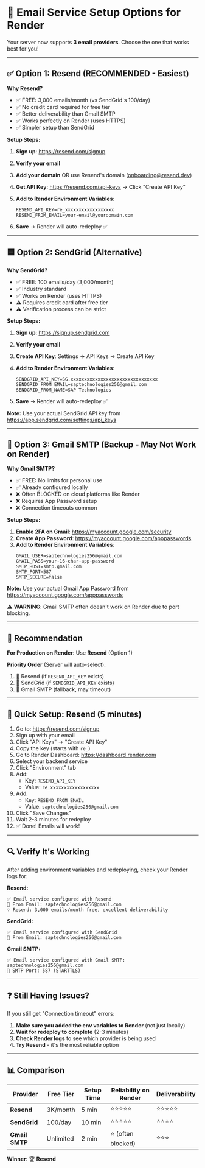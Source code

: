 # 📧 Email Service Setup Options for Render

Your server now supports **3 email providers**. Choose the one that works best for you!

---

## ✅ Option 1: **Resend** (RECOMMENDED - Easiest)

**Why Resend?**
- ✅ FREE: 3,000 emails/month (vs SendGrid's 100/day)
- ✅ No credit card required for free tier
- ✅ Better deliverability than Gmail SMTP
- ✅ Works perfectly on Render (uses HTTPS)
- ✅ Simpler setup than SendGrid

**Setup Steps:**

1. **Sign up**: https://resend.com/signup
2. **Verify your email**
3. **Add your domain** OR use Resend's domain (onboarding@resend.dev)
4. **Get API Key**: https://resend.com/api-keys → Click "Create API Key"
5. **Add to Render Environment Variables**:
   ```
   RESEND_API_KEY=re_xxxxxxxxxxxxxxxxxx
   RESEND_FROM_EMAIL=your-email@yourdomain.com
   ```
   
6. **Save** → Render will auto-redeploy ✅

---

## 🟦 Option 2: **SendGrid** (Alternative)

**Why SendGrid?**
- ✅ FREE: 100 emails/day (3,000/month)
- ✅ Industry standard
- ✅ Works on Render (uses HTTPS)
- ⚠️ Requires credit card after free tier
- ⚠️ Verification process can be strict

**Setup Steps:**

1. **Sign up**: https://signup.sendgrid.com
2. **Verify your email**
3. **Create API Key**: Settings → API Keys → Create API Key
4. **Add to Render Environment Variables**:
   ```
   SENDGRID_API_KEY=SG.xxxxxxxxxxxxxxxxxxxxxxxxxxxxxxxx
   SENDGRID_FROM_EMAIL=saptechnologies256@gmail.com
   SENDGRID_FROM_NAME=SAP Technologies
   ```

5. **Save** → Render will auto-redeploy ✅

**Note:** Use your actual SendGrid API key from https://app.sendgrid.com/settings/api_keys

---

## 🔵 Option 3: **Gmail SMTP** (Backup - May Not Work on Render)

**Why Gmail SMTP?**
- ✅ FREE: No limits for personal use
- ✅ Already configured locally
- ❌ Often BLOCKED on cloud platforms like Render
- ❌ Requires App Password setup
- ❌ Connection timeouts common

**Setup Steps:**

1. **Enable 2FA on Gmail**: https://myaccount.google.com/security
2. **Create App Password**: https://myaccount.google.com/apppasswords
3. **Add to Render Environment Variables**:
   ```
   GMAIL_USER=saptechnologies256@gmail.com
   GMAIL_PASS=your-16-char-app-password
   SMTP_HOST=smtp.gmail.com
   SMTP_PORT=587
   SMTP_SECURE=false
   ```

**Note:** Use your actual Gmail App Password from https://myaccount.google.com/apppasswords

⚠️ **WARNING**: Gmail SMTP often doesn't work on Render due to port blocking.

---

## 🎯 Recommendation

**For Production on Render**: Use **Resend** (Option 1)

**Priority Order** (Server will auto-select):
1. 🥇 Resend (if `RESEND_API_KEY` exists)
2. 🥈 SendGrid (if `SENDGRID_API_KEY` exists)
3. 🥉 Gmail SMTP (fallback, may timeout)

---

## 🚀 Quick Setup: Resend (5 minutes)

1. Go to: https://resend.com/signup
2. Sign up with your email
3. Click "API Keys" → "Create API Key"
4. Copy the key (starts with `re_`)
5. Go to Render Dashboard: https://dashboard.render.com
6. Select your backend service
7. Click "Environment" tab
8. Add:
   - Key: `RESEND_API_KEY`
   - Value: `re_xxxxxxxxxxxxxxxxxx`
9. Add:
   - Key: `RESEND_FROM_EMAIL`
   - Value: `saptechnologies256@gmail.com`
10. Click "Save Changes"
11. Wait 2-3 minutes for redeploy
12. ✅ Done! Emails will work!

---

## 🔍 Verify It's Working

After adding environment variables and redeploying, check your Render logs for:

**Resend:**
```
✅ Email service configured with Resend
📧 From Email: saptechnologies256@gmail.com
💡 Resend: 3,000 emails/month free, excellent deliverability
```

**SendGrid:**
```
✅ Email service configured with SendGrid
📧 From Email: saptechnologies256@gmail.com
```

**Gmail SMTP:**
```
✅ Email service configured with Gmail SMTP: saptechnologies256@gmail.com
🔌 SMTP Port: 587 (STARTTLS)
```

---

## ❓ Still Having Issues?

If you still get "Connection timeout" errors:

1. **Make sure you added the env variables to Render** (not just locally)
2. **Wait for redeploy to complete** (2-3 minutes)
3. **Check Render logs** to see which provider is being used
4. **Try Resend** - it's the most reliable option

---

## 📊 Comparison

| Provider | Free Tier | Setup Time | Reliability on Render | Deliverability |
|----------|-----------|------------|----------------------|----------------|
| **Resend** | 3K/month | 5 min | ⭐⭐⭐⭐⭐ | ⭐⭐⭐⭐⭐ |
| **SendGrid** | 100/day | 10 min | ⭐⭐⭐⭐⭐ | ⭐⭐⭐⭐ |
| **Gmail SMTP** | Unlimited | 2 min | ⭐ (often blocked) | ⭐⭐⭐ |

**Winner**: 🏆 **Resend**
